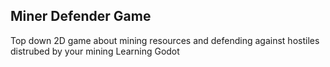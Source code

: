 ## Miner Defender Game
Top down 2D game about mining resources and defending against hostiles distrubed by your mining
Learning Godot
